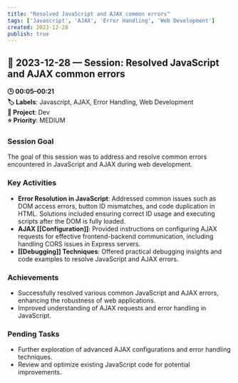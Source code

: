 ```yaml
---
title: "Resolved JavaScript and AJAX common errors"
tags: ['Javascript', 'AJAX', 'Error Handling', 'Web Development']
created: 2023-12-28
publish: true
---
```


## 📅 2023-12-28 — Session: Resolved JavaScript and AJAX common errors

**🕒 00:05–00:21**  
**🏷️ Labels**: Javascript, AJAX, Error Handling, Web Development  
**📂 Project**: Dev  
**⭐ Priority**: MEDIUM  


### Session Goal
The goal of this session was to address and resolve common errors encountered in JavaScript and AJAX during web development.

### Key Activities
- **Error Resolution in JavaScript**: Addressed common issues such as DOM access errors, button ID mismatches, and code duplication in HTML. Solutions included ensuring correct ID usage and executing scripts after the DOM is fully loaded.
- **AJAX [[Configuration]]**: Provided instructions on configuring AJAX requests for effective frontend-backend communication, including handling CORS issues in Express servers.
- **[[Debugging]] Techniques**: Offered practical debugging insights and code examples to resolve JavaScript and AJAX errors.

### Achievements
- Successfully resolved various common JavaScript and AJAX errors, enhancing the robustness of web applications.
- Improved understanding of AJAX requests and error handling in JavaScript.

### Pending Tasks
- Further exploration of advanced AJAX configurations and error handling techniques.
- Review and optimize existing JavaScript code for potential improvements.
